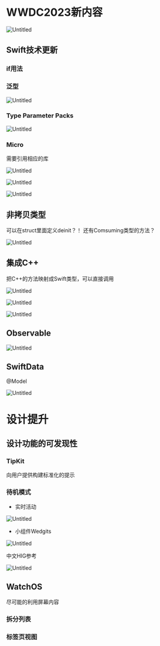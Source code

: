 # WWDC2023新内容

![Untitled](WWDC2023%E6%96%B0%E5%86%85%E5%AE%B9%20bc4fdc3cb65f4f78a4e9bb08d2c0593b/Untitled.png)

## Swift技术更新

### if用法

### 泛型

![Untitled](WWDC2023%E6%96%B0%E5%86%85%E5%AE%B9%20bc4fdc3cb65f4f78a4e9bb08d2c0593b/Untitled%201.png)

### Type Parameter Packs

![Untitled](WWDC2023%E6%96%B0%E5%86%85%E5%AE%B9%20bc4fdc3cb65f4f78a4e9bb08d2c0593b/Untitled%202.png)

### Micro

需要引用相应的库

![Untitled](WWDC2023%E6%96%B0%E5%86%85%E5%AE%B9%20bc4fdc3cb65f4f78a4e9bb08d2c0593b/Untitled%203.png)

![Untitled](WWDC2023%E6%96%B0%E5%86%85%E5%AE%B9%20bc4fdc3cb65f4f78a4e9bb08d2c0593b/Untitled%204.png)

![Untitled](WWDC2023%E6%96%B0%E5%86%85%E5%AE%B9%20bc4fdc3cb65f4f78a4e9bb08d2c0593b/Untitled%205.png)

## 非拷贝类型

可以在struct里面定义deinit？！ 还有Comsuming类型的方法？

![Untitled](WWDC2023%E6%96%B0%E5%86%85%E5%AE%B9%20bc4fdc3cb65f4f78a4e9bb08d2c0593b/Untitled%206.png)

## 集成C++

把C++的方法映射成Swift类型，可以直接调用

![Untitled](WWDC2023%E6%96%B0%E5%86%85%E5%AE%B9%20bc4fdc3cb65f4f78a4e9bb08d2c0593b/Untitled%207.png)

![Untitled](WWDC2023%E6%96%B0%E5%86%85%E5%AE%B9%20bc4fdc3cb65f4f78a4e9bb08d2c0593b/Untitled%208.png)

![Untitled](WWDC2023%E6%96%B0%E5%86%85%E5%AE%B9%20bc4fdc3cb65f4f78a4e9bb08d2c0593b/Untitled%209.png)

## Observable

![Untitled](WWDC2023%E6%96%B0%E5%86%85%E5%AE%B9%20bc4fdc3cb65f4f78a4e9bb08d2c0593b/Untitled%2010.png)

## SwiftData

@Model 

![Untitled](WWDC2023%E6%96%B0%E5%86%85%E5%AE%B9%20bc4fdc3cb65f4f78a4e9bb08d2c0593b/Untitled%2011.png)

# 设计提升

## 设计功能的可发现性

### TipKit

向用户提供构建标准化的提示

### 待机模式

- 实时活动

![Untitled](WWDC2023%E6%96%B0%E5%86%85%E5%AE%B9%20bc4fdc3cb65f4f78a4e9bb08d2c0593b/Untitled%2012.png)

- 小组件Wedgits

![Untitled](WWDC2023%E6%96%B0%E5%86%85%E5%AE%B9%20bc4fdc3cb65f4f78a4e9bb08d2c0593b/Untitled%2013.png)

中文HIG参考

![Untitled](WWDC2023%E6%96%B0%E5%86%85%E5%AE%B9%20bc4fdc3cb65f4f78a4e9bb08d2c0593b/Untitled%2014.png)

## WatchOS

尽可能的利用屏幕内容

### 拆分列表

### 标签页视图